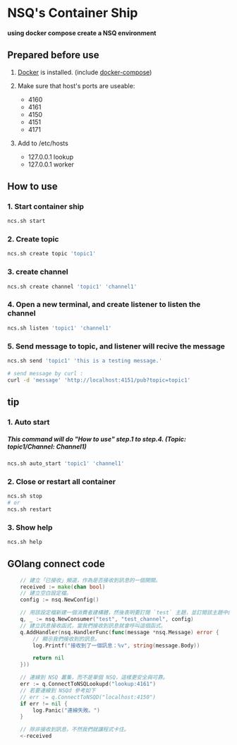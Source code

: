 # NSQ's Container Ship

#### using docker compose create a NSQ environment

## Prepared before use

1. [Docker](https://docs.docker.com/engine/installation/) is installed. (include [docker-compose](https://docs.docker.com/compose/install/))

2. Make sure that host's ports are useable:
    * 4160
    * 4161
    * 4150
    * 4151
    * 4171

3. Add to /etc/hosts
	* 127.0.0.1 lookup
	* 127.0.0.1 worker

## How to use

### 1. Start container ship

```bash
ncs.sh start
```

### 2. Create topic

```bash
ncs.sh create topic 'topic1'
```

### 3. create channel

```bash
ncs.sh create channel 'topic1' 'channel1'
```

### 4. Open a new terminal, and create listener to listen the channel

```bash
ncs.sh listen 'topic1' 'channel1'
```

### 5. Send message to topic, and listener will recive the message

```bash
ncs.sh send 'topic1' 'this is a testing message.'

# send message by curl :
curl -d 'message' 'http://localhost:4151/pub?topic=topic1'
```

## tip

### 1. Auto start

##### This command will do "How to use" step.1 to step.4. (Topic: topic1/Channel: Channel1)

```bash
ncs.sh auto_start 'topic1' 'channel1'
```

### 2. Close or restart all container

```bash
ncs.sh stop
# or
ncs.sh restart
```

### 3. Show help

```bash
ncs.sh help
```

## GOlang connect code

```go
    // 建立「已接收」頻道，作為是否接收到訊息的一個開關。
	received := make(chan bool)
	// 建立空白設定檔。
	config := nsq.NewConfig()

	// 用該設定檔新建一個消費者建構體，然後表明要訂閱 `test` 主題，並訂閱該主題中的 `test_channel` 頻道。
	q, _ := nsq.NewConsumer("test", "test_channel", config)
	// 建立訊息接收函式，當我們接收到訊息就會呼叫這個函式。
	q.AddHandler(nsq.HandlerFunc(func(message *nsq.Message) error {
		// 顯示我們接收到的訊息。
        log.Printf("接收到了一個訊息：%v", string(message.Body))

		return nil
	}))

	// 連線到 NSQ 叢集，而不是單個 NSQ，這樣更安全與可靠。
    err := q.ConnectToNSQLookupd("lookup:4161")
    // 若要連線到 NSQd 參考如下
    // err := q.ConnectToNSQD("localhost:4150")
	if err != nil {
		log.Panic("連線失敗。")
	}

	// 除非接收到訊息，不然我們就讓程式卡住。
	<-received
```
